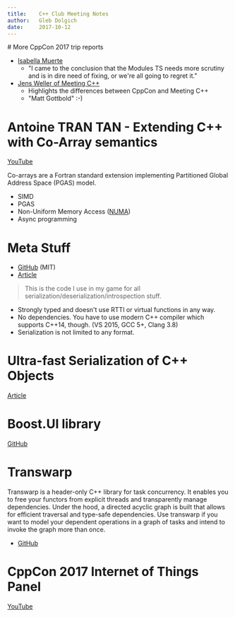 ```yaml
---
title:    C++ Club Meeting Notes
author:   Gleb Dolgich
date:     2017-10-12
---
```


# More CppCon 2017 trip reports

* [Isabella Muerte](https://izzys.casa/posts/cppcon-2017-trip-report.html)
    * "I came to the conclusion that the Modules TS needs more scrutiny and is in dire need of fixing, or we're all going to regret it."
* [Jens Weller of Meeting C++](https://www.meetingcpp.com/blog/items/A-CppCon-2017-trip-report.html)
    * Highlights the differences between CppCon and Meeting C++
    * "Matt Gottbold" :-)

# Antoine TRAN TAN - Extending C++ with Co-Array semantics

[YouTube](https://www.youtube.com/watch?v=XM8A8HUGwAY)

Co-arrays are a Fortran standard extension implementing Partitioned Global Address Space (PGAS) model.

* SIMD
* PGAS
* Non-Uniform Memory Access ([NUMA](https://en.wikipedia.org/wiki/Non-uniform_memory_access))
* Async programming

# Meta Stuff

* [GitHub](https://github.com/eliasdaler/MetaStuff) (MIT)
* [Article](https://eliasdaler.github.io/meta-stuff/)

> This is the code I use in my game for all serialization/deserialization/introspection stuff.

* Strongly typed and doesn't use RTTI or virtual functions in any way.
* No dependencies. You have to use modern C++ compiler which supports C++14, though. (VS 2015, GCC 5+, Clang 3.8)
* Serialization is not limited to any format.

# Ultra-fast Serialization of C++ Objects

[Article](http://ithare.com/ultra-fast-serialization-of-c-objects/)

# Boost.UI library

[GitHub](https://github.com/kosenko/ui)

# Transwarp

Transwarp is a header-only C++ library for task concurrency. It enables you to free your functors from explicit threads and transparently manage dependencies. Under the hood, a directed acyclic graph is built that allows for efficient traversal and type-safe dependencies. Use transwarp if you want to model your dependent operations in a graph of tasks and intend to invoke the graph more than once.

* [GitHub](https://github.com/bloomen/transwarp)

# CppCon 2017 Internet of Things Panel

[YouTube](https://www.youtube.com/watch?v=gmW6b0I_t5k)
